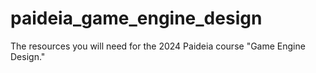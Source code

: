 # paideia_game_engine_design
The resources you will need for the 2024 Paideia course "Game Engine Design."
